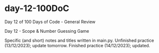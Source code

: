 # day-12-100DoC
Day 12 of 100 Days of Code - General Review

Day 12 - Scope & Number Guessing Game

Specific (and short) notes and titles written in main.py. 
  Unfinished practice (13/12/2023); update tomorrow.
  Finished practice (14/12/2023); updated.
